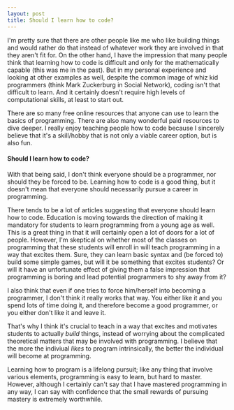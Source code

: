 ```yaml
---
layout: post
title: Should I learn how to code?
---
```


I'm pretty sure that there are other people like me who like building things and would rather do that instead of whatever work they are involved in that they aren't fit for. On the other hand, I have the impression that many people think that learning how to code is difficult and only for the mathematically capable (this was me in the past). But in my personal experience and looking at other examples as well, despite the common image of whiz kid programmers (think Mark Zuckerburg in Social Network), coding isn't that difficult to learn. And it certainly doesn't require high levels of computational skills, at least to start out.

There are so many free online resources that anyone can use to learn the basics of programming. There are also many wonderful paid resources to dive deeper. I really enjoy teaching people how to code because I sincerely believe that it's a skill/hobby that is not only a viable career option, but is also fun.

#### Should I learn how to code?

With that being said, I don't think everyone should be a programmer, nor should they be forced to be. Learning how to code is a good thing, but it doesn't mean that everyone should necessarily pursue a career in programming.

There tends to be a lot of articles suggesting that everyone should learn how to code. Education is moving towards the direction of making it mandatory for students to learn programming from a young age as well. This is a great thing in that it will certainly open a lot of doors for a lot of people. However, I'm skeptical on whether most of the classes on programming that these students will enroll in will teach programming in a way that excites them. Sure, they can learn basic syntax and (be forced to) build some simple games, but will it be something that excites students? Or will it have an unfortunate effect of giving them a false impression that programming is boring and lead potential programmers to shy away from it?

I also think that even if one tries to force him/herself into becoming a programmer, I don't think it really works that way. You either like it and you spend lots of time doing it, and therefore become a good programmer, or you either don't like it and leave it. 

That's why I think it's crucial to teach in a way that excites and motivates students to actually *build* things, instead of worrying about the complicated theoretical matters that may be involved with programming. I believe that the more the indiviual *likes* to program intrinsically, the better the individual will become at programming.

Learning how to program is a lifelong pursuit; like any thing that involve various elements, programming is easy to learn, but hard to master. However, although I certainly can't say that I have mastered programming in any way, I can say with confidence that the small rewards of pursuing mastery is extremely worthwhile.

